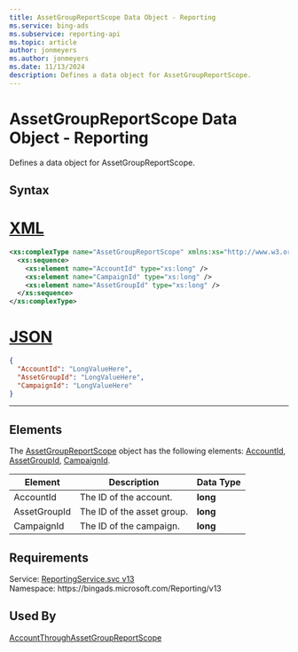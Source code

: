 ```yaml
---
title: AssetGroupReportScope Data Object - Reporting
ms.service: bing-ads
ms.subservice: reporting-api
ms.topic: article
author: jonmeyers
ms.author: jonmeyers
ms.date: 11/13/2024
description: Defines a data object for AssetGroupReportScope.
---
```

# AssetGroupReportScope Data Object - Reporting
Defines a data object for AssetGroupReportScope.

## Syntax

# [XML](#tab/xml)

```xml
<xs:complexType name="AssetGroupReportScope" xmlns:xs="http://www.w3.org/2001/XMLSchema">
  <xs:sequence>
    <xs:element name="AccountId" type="xs:long" />
    <xs:element name="CampaignId" type="xs:long" />
    <xs:element name="AssetGroupId" type="xs:long" />
  </xs:sequence>
</xs:complexType>
```

# [JSON](#tab/json)

```json
{
  "AccountId": "LongValueHere",
  "AssetGroupId": "LongValueHere",
  "CampaignId": "LongValueHere"
}
```

-----

## <a name="elements"></a>Elements

The [AssetGroupReportScope](assetgroupreportscope.md) object has the following elements: [AccountId](#accountid), [AssetGroupId](#assetgroupid), [CampaignId](#campaignid).

|Element|Description|Data Type|
|-----------|---------------|-------------|
|<a name="accountid"></a>AccountId|The ID of the account.|**long**|
|<a name="assetgroupid"></a>AssetGroupId|The ID of the asset group.|**long**|
|<a name="campaignid"></a>CampaignId|The ID of the campaign.|**long**|

## Requirements
Service: [ReportingService.svc v13](https://reporting.api.bingads.microsoft.com/Api/Advertiser/Reporting/v13/ReportingService.svc)  
Namespace: https\://bingads.microsoft.com/Reporting/v13  

## Used By
[AccountThroughAssetGroupReportScope](accountthroughassetgroupreportscope.md)  
